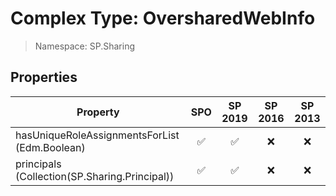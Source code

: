 # Complex Type: OversharedWebInfo

> Namespace: SP.Sharing

## Properties

Property | SPO | SP 2019 | SP 2016 | SP 2013
----------|:---:|:-------:|:-------:|:-------:
hasUniqueRoleAssignmentsForList (Edm.Boolean) | ✅ | ✅ | ❌ | ❌
principals (Collection(SP.Sharing.Principal)) | ✅ | ✅ | ❌ | ❌
